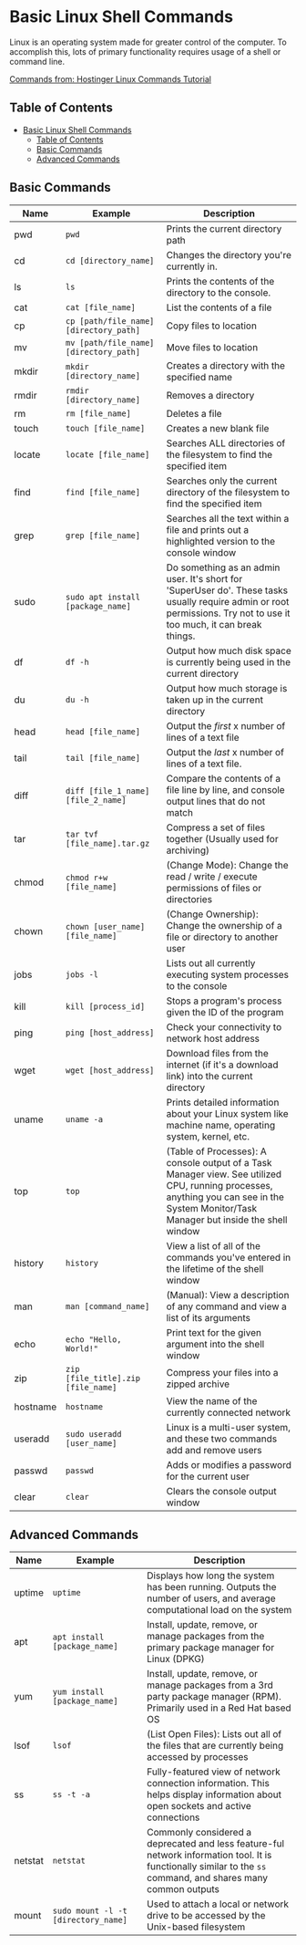 # Basic Linux Shell Commands

Linux is an operating system made for greater control of the computer. To accomplish this, lots of primary functionality requires usage of a shell or command line.

[Commands from: Hostinger Linux Commands Tutorial](https://www.hostinger.com/tutorials/linux-commands)

## Table of Contents

- [Basic Linux Shell Commands](#basic-linux-shell-commands)
  - [Table of Contents](#table-of-contents)
  - [Basic Commands](#basic-commands)
  - [Advanced Commands](#advanced-commands)

## Basic Commands

| Name | Example | Description |
| --- | --- | --- |
| pwd | ```pwd``` | Prints the current directory path |
| cd | ```cd [directory_name]``` | Changes the directory you're currently in. |
| ls | ```ls``` | Prints the contents of the directory to the console. |
| cat | ```cat [file_name]``` | List the contents of a file |
| cp | ```cp [path/file_name] [directory_path]``` | Copy files to location |
| mv | ```mv [path/file_name] [directory_path]``` | Move files to location |
| mkdir | ```mkdir [directory_name]``` | Creates a directory with the specified name |
| rmdir | ```rmdir [directory_name]``` | Removes a directory |
| rm | ```rm [file_name]``` | Deletes a file |
| touch | ```touch [file_name]``` | Creates a new blank file |
| locate | ```locate [file_name]``` | Searches ALL directories of the filesystem to find the specified item |
| find | ```find [file_name]``` | Searches only the current directory of the filesystem to find the specified item |
| grep | ```grep [file_name]``` | Searches all the text within a file and prints out a highlighted version to the console window |
| sudo | ```sudo apt install [package_name]``` | Do something as an admin user. It's short for 'SuperUser do'. These tasks usually require admin or root permissions. Try not to use it too much, it can break things. |
| df | ```df -h``` | Output how much disk space is currently being used in the current directory |
| du | ```du -h``` | Output how much storage is taken up in the current directory |
| head | ```head [file_name]``` | Output the _first_ x number of lines of a text file |
| tail | ```tail [file_name]``` | Output the _last_ x number of lines of a text file. |
| diff | ```diff [file_1_name] [file_2_name]``` | Compare the contents of a file line by line, and console output lines that do not match |
| tar | ```tar tvf [file_name].tar.gz``` | Compress a set of files together (Usually used for archiving) |
| chmod | ```chmod r+w [file_name]``` | (Change Mode): Change the read / write / execute permissions of files or directories |
| chown | ```chown [user_name] [file_name]``` | (Change Ownership): Change the ownership of a file or directory to another user |
| jobs | ```jobs -l``` | Lists out all currently executing system processes to the console |
| kill | ```kill [process_id]``` | Stops a program's process given the ID of the program |
| ping | ```ping [host_address]``` | Check your connectivity to network host address |
| wget | ```wget [host_address]``` | Download files from the internet (if it's a download link) into the current directory |
| uname | ```uname -a``` | Prints detailed information about your Linux system like machine name, operating system, kernel, etc. |
| top | ```top``` | (Table of Processes): A console output of a Task Manager view. See utilized CPU, running processes, anything you can see in the System Monitor/Task Manager but inside the shell window |
| history | ```history``` | View a list of all of the commands you've entered in the lifetime of the shell window |
| man | ```man [command_name]``` | (Manual): View a description of any command and view a list of its arguments |
| echo | ```echo "Hello, World!"``` | Print text for the given argument into the shell window |
| zip | ```zip [file_title].zip [file_name]``` | Compress your files into a zipped archive |
| hostname | ```hostname``` | View the name of the currently connected network |
| useradd | ```sudo useradd [user_name]``` | Linux is a multi-user system, and these two commands add and remove users |
| passwd | ```passwd``` | Adds or modifies a password for the current user |
| clear | ```clear``` | Clears the console output window |

## Advanced Commands

| Name | Example | Description |
| --- | --- | --- |
| uptime | ```uptime``` | Displays how long the system has been running. Outputs the number of users, and average computational load on the system |
| apt | ```apt install [package_name]``` | Install, update, remove, or manage packages from the primary package manager for Linux (DPKG)  |
| yum | ```yum install [package_name]``` | Install, update, remove, or manage packages from a 3rd party package manager (RPM). Primarily used in a Red Hat based OS |
| lsof | ```lsof``` | (List Open Files): Lists out all of the files that are currently being accessed by processes |
| ss | ```ss -t -a``` | Fully-featured view of network connection information. This helps display information about open sockets and active connections |
| netstat | ```netstat``` | Commonly considered a deprecated and less feature-ful network information tool. It is functionally similar to the ```ss``` command, and shares many common outputs |
| mount | ```sudo mount -l -t [directory_name]``` | Used to attach a local or network drive to be accessed by the Unix-based filesystem |

